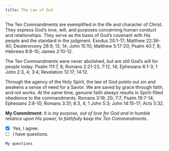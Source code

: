 ```yaml
---
title: The Law of God
---
```


The Ten Commandments are exemplified in the life and character of Christ. They express God’s love, will, and purposes concerning human conduct and relationships. They serve as the basis of God’s covenant with His people and the standard in the judgment. Exodus 20:1-17; Matthew 22:36-40; Deuteronomy 28:9, 13, 14; John 15:10; Matthew 5:17-20; Psalm 40:7, 8; Hebrews 8:8-10; James 2:10-12.

The Ten Commandments were never abolished, but are still God’s will for people today. Psalm 111:7, 8; Romans 2:21-23, 7:12, 14; Ephesians 6:1-3; 1 John 2:3, 4; 3:4; Revelation 12:17; 14:12.

Through the agency of the Holy Spirit, the law of God points out sin and awakens a sense of need for a Savior. We are saved by grace through faith, and not works. At the same time, genuine faith always results in Spirit-filled obedience to the commandments. Romans 3:19, 20; 7:7; Psalm 19:7-14; Ephesians 2:8-10; Romans 3:31; 8:3, 4; 1 John 5:3; John 14:15-17; Acts 5:32.

**My Commitment**: _It is my purpose, out of love for God and in humble reliance upon His power, to faithfully keep the Ten Commandments._

- [x] Yes, I agree.
- [ ] I have questions.

`My questions`